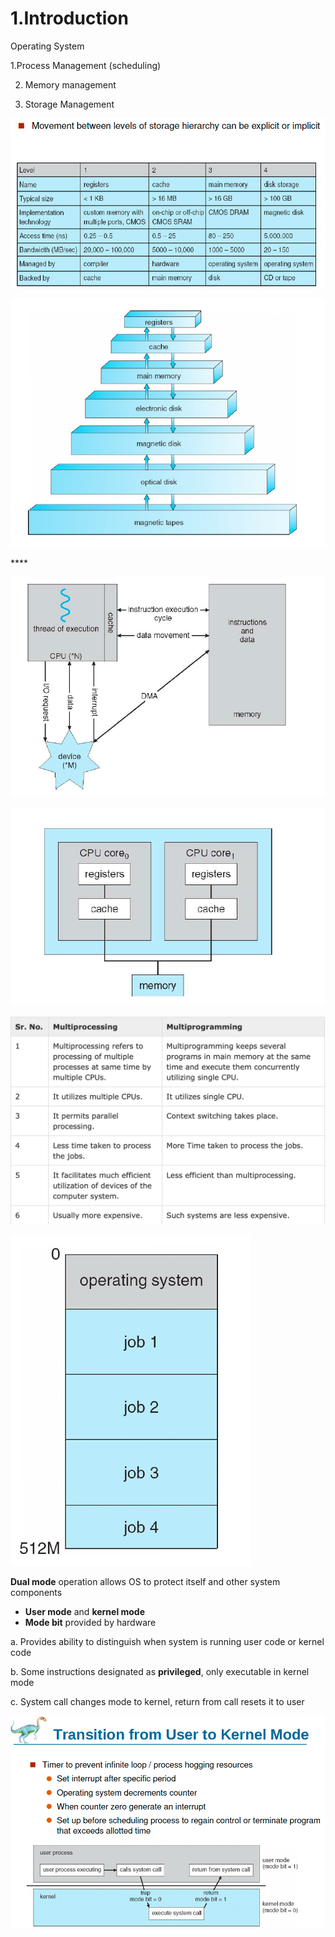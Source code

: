 # 1.Introduction

Operating System 

1.Process Management \(scheduling\) 

2. Memory management

3. Storage Management

![Performance of Various Level of Storages](../.gitbook/assets/image%20%2818%29.png)

![Storage and Device Hierarchy ](../.gitbook/assets/image%20%2839%29.png)

\*\*\*\*

![How modern computer works](../.gitbook/assets/image%20%2845%29.png)

![A dual core design](../.gitbook/assets/image%20%2827%29.png)

![Difference between Multi-processing vs Multi-programming](../.gitbook/assets/image%20%2846%29.png)

![Memory Layout of Multi-programmed System](../.gitbook/assets/image%20%2820%29.png)

**Dual mode** operation allows OS to protect itself and other system components

* **User mode** and **kernel mode** 
* **Mode bit** provided by hardware

a. Provides ability to distinguish when system is running user code or kernel code

b. Some instructions designated as **privileged**, only executable in kernel mode

c. System call changes mode to kernel, return from call resets it to user

![](../.gitbook/assets/image%20%2838%29.png)

